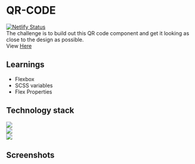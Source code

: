 # QR-CODE

[![Netlify Status](https://api.netlify.com/api/v1/badges/f8a13401-86e6-41fd-8ef9-1a22b087124c/deploy-status)](https://app.netlify.com/sites/teal-sunburst-193f52/deploys)\
The challenge is to build out this QR code component and get it looking as close to the design as possible. \
View [Here](https://qr-code-scss.netlify.app/)

## Learnings

* Flexbox
* SCSS variables
* Flex Properties


## Technology stack

![](https://img.shields.io/badge/Markdown-HTML-informational)\
![](https://img.shields.io/badge/Frontend-CSS-blue)\
![](https://img.shields.io/badge/Preprocessor-SASS-pink)

## Screenshots

